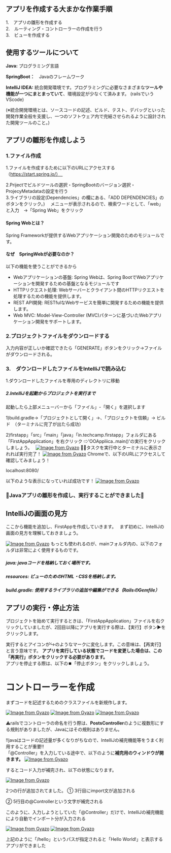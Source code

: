 ## アプリを作成する大まかな作業手順  
1.　アプリの雛形を作成する  
2.　ルーティング・コントローラーの作成を行う  
3.　ビューを作成する   

  
## 使用するツールについて  
**Java:** プログラミング言語　

**SpringBoot：**　Javaのフレームワーク

**IntelliJ IDEA:** 統合開発環境です。プログラミングに必要なさまざまな**ツールや機能が一つにまとまっていて**、環境設定が少なくて済みます。 (railsでいうVScode)



(※統合開発環境とは、ソースコードの記述、ビルド、テスト、デバッグといった開発作業全般を支援し、一つのソフトウェア内で完結させられるように設計された開発ツールのこと。)

## アプリの雛形を作成しよう　
### 1.ファイル作成  
1.ファイルを作成するために以下のURLにアクセスする（https://start.spring.io/）　

2.Prijectでビルドツールの選択・SpringBootのバージョン選択・ProjecyMetadataの設定を行う  
3.ライブラリの設定(Dependencies」の欄にある、「ADD DEPENDENCIES」のボタンをクリック。)　
メニューが表示されるので、検索ワードとして、「web」と入力　→「Spring Web」をクリック　　

#### Spring Webとは？　
Spring Frameworkが提供するWebアプリケーション開発のためのモジュールです。

#### なぜ　SpringWebが必要なのか？
以下の機能を使うことができるから
- Webアプリケーションの基盤: Spring Webは、Spring BootでWebアプリケーションを開発するための基盤となるモジュールです
- HTTPリクエスト処理: Webサーバーとクライアント間のHTTPリクエストを処理するための機能を提供します。
- REST API開発: RESTfulなWebサービスを簡単に開発するための機能を提供します。
- Web MVC: Model-View-Controller (MVC)パターンに基づいたWebアプリケーション開発をサポートします。

### 2.プロジェクトファイルをダウンロードする   
入力内容が正しいか確認できたら「GENERATE」ボタンをクリック→ファイルがダウンロードされる。 
### 3.　ダウンロードしたファイルをIntelliJで読み込む  

1.ダウンロードしたファイルを専用のディレクトリに移動 
##### 2.IntelliJを起動からプロジェクトを実行まで
起動したら上部メニューバーから「ファイル」-「開く」を選択します   

1)build.gradle→「プロジェクトとして開く」→、「プロジェクトを信頼」→ ビルド　（ターミナルに完了が出たら成功）　 

2)firstapp」「src」「main」「java」「in.techcamp.firstapp」フォルダにある「FirstAppApplication」を右クリック
⇨'OOAppliica..main()'の実行をクリックしましょう。　
[![Image from Gyazo](https://i.gyazo.com/b77542ea1334e65327b6077a1d9bb1e7.png)](https://gyazo.com/b77542ea1334e65327b6077a1d9bb1e7)
🙆‍♀️タスクを実行中とターミナルに表示されれば実行完了！
[![Image from Gyazo](https://i.gyazo.com/4f5a8d7b5d7c79d04921467290dbaad2.png)](https://gyazo.com/4f5a8d7b5d7c79d04921467290dbaad2)
Chromeで、以下のURLにアクセスして確認してみましょう！

localhost:8080/

以下のような表示になっていれば成功です！
[![Image from Gyazo](https://i.gyazo.com/a95b5187bed393d159d556dd69f9d353.png)](https://gyazo.com/a95b5187bed393d159d556dd69f9d353)

### 🎊Javaアプリの雛形を作成し、実行することができました🎊


## IntelliJの画面の見方
ここから機能を追加し、FirstAppを作成していきます。　
まず初めに、IntelliJの画面の見方を理解しておきましょう。

[![Image from Gyazo](https://i.gyazo.com/bd72ecbb842df9bbddf8620985cc0726.png)](https://gyazo.com/bd72ecbb842df9bbddf8620985cc0726)
もっとも使われるのが、mainフォルダ内の、以下のフォルダは非常によく使用するものです。 

##### java:                    javaコードを格納しておく場所です。 
##### resources:  ビューのためのHTML・CSSを格納します。
##### build.gradle: 使用するライブラリの追加や編集ができる（RailsのGemfile） 

## アプリの実行・停止方法

プロジェクトを始めて実行するときは、「FirstAppApplication」ファイルを右クリックしていましたが、2回目以降にアプリを実行する際は、【実行】ボタン▶️をクリックします。 

実行するとアイコンが↪️のようなマークに変化します。この意味は、【再実行】と言う意味です。 
**アプリを実行している状態でコードを変更した場合は、この「再実行」ボタンをクリックする必要があります。**  
アプリを停止する際は、以下の⏹️「停止ボタン」をクリックしましょう。



# コントローラーを作成
まずコードを記述するためのクラスファイルを新規作します。

[![Image from Gyazo](https://i.gyazo.com/7f8ffc928e7b6ecbe38eac72ca228733.png)](https://gyazo.com/7f8ffc928e7b6ecbe38eac72ca228733)
[![Image from Gyazo](https://i.gyazo.com/b94071f6f9dafc2ac2a0070dafd945b2.png)](https://gyazo.com/b94071f6f9dafc2ac2a0070dafd945b2)
[![Image from Gyazo](https://i.gyazo.com/d6b8bc494c0b5464da3648341b9d24fd.png)](https://gyazo.com/d6b8bc494c0b5464da3648341b9d24fd)

⚠️railsでコントローラの命名を行う際は、**PostsController**のように複数形にする規則がありましたが、Javaにはその規則はありません。

‼️javaはコードの記述量が多くなりがちなので、IntelliJの補完機能等をうまく利用することが重要‼️  
「@Controller」を入力している途中で、以下のように**補完用のウィンドウが開きます。**
[![Image from Gyazo](https://i.gyazo.com/88797e735b1c8a967b5f2d0f52030392.png)](https://gyazo.com/88797e735b1c8a967b5f2d0f52030392)



するとコード入力が補完され、以下の状態になります。 


[![Image from Gyazo](https://i.gyazo.com/20b9dacad20e77dd2bd9044955c8c16a.png)](https://gyazo.com/20b9dacad20e77dd2bd9044955c8c16a)

2つの行が追加されてました。 
① 3行目にimport文が追加される 

② 5行目の@Controllerという文字が補完される 

このように、入力しようとしていた「@Controller」だけで、IntelliJの補完機能により自動でインポート分が入力される

[![Image from Gyazo](https://i.gyazo.com/1c67a96700f1ba24b063921ff6d81c41.png)](https://gyazo.com/1c67a96700f1ba24b063921ff6d81c41)
[![Image from Gyazo](https://i.gyazo.com/7698fcbfc37a93b058b52d0070d6d095.png)](https://gyazo.com/7698fcbfc37a93b058b52d0070d6d095)



上記のように「/hello」というパスが指定されると「Hello World!」と表示するアプリができました
